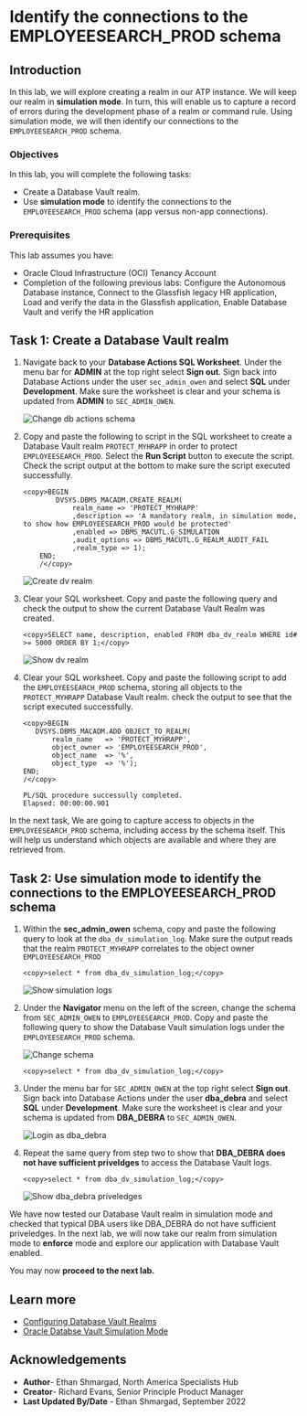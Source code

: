 # Identify the connections to the EMPLOYEESEARCH_PROD schema

## Introduction

In this lab, we will explore creating a realm in our ATP instance. We will keep our realm in **simulation mode**. In turn, this will enable us to capture a record of errors during the development phase of a realm or command rule. Using simulation mode, we will then identify our connections to the `EMPLOYEESEARCH_PROD` schema.

### Objectives

In this lab, you will complete the following tasks:

- Create a Database Vault realm.
- Use **simulation mode** to identify the connections to the `EMPLOYEESEARCH_PROD` schema (app versus non-app connections).

### Prerequisites

This lab assumes you have:
- Oracle Cloud Infrastructure (OCI) Tenancy Account
- Completion of the following previous labs: Configure the Autonomous Database instance, Connect to the Glassfish legacy HR application, Load and verify the data in the Glassfish application, Enable Database Vault and verify the HR application

## Task 1: Create a Database Vault realm

1. Navigate back to your **Database Actions SQL Worksheet**. Under the menu bar for **ADMIN** at the top right select **Sign out**. Sign back into Database Actions under the user `sec_admin_owen` and select **SQL** under **Development**. Make sure the worksheet is clear and your schema is updated from **ADMIN** to `SEC_ADMIN_OWEN`.

	![Change db actions schema](images/change-schema-dbactions.png)

2. Copy and paste the following to script in the SQL worksheet to create a Database Vault realm `PROTECT_MYHRAPP` in order to protect `EMPLOYEESEARCH_PROD`. Select the **Run Script** button to execute the script. Check the script output at the bottom to make sure the script executed successfully.

	```
	<copy>BEGIN
			DVSYS.DBMS_MACADM.CREATE_REALM(
				realm_name => 'PROTECT_MYHRAPP'
				,description => 'A mandatory realm, in simulation mode, to show how EMPLOYEESEARCH_PROD would be protected'
				,enabled => DBMS_MACUTL.G_SIMULATION
				,audit_options => DBMS_MACUTL.G_REALM_AUDIT_FAIL
				,realm_type => 1); 
		END;
		/</copy>
	```

	![Create dv realm](images/create-realm.png)

3. Clear your SQL worksheet. Copy and paste the following query and check the output to show the current Database Vault Realm was created. 

	```	
	<copy>SELECT name, description, enabled FROM dba_dv_realm WHERE id# >= 5000 ORDER BY 1;</copy>
    ```

	![Show dv realm](images/show-dv-realm.png)

4. Clear your SQL worksheet. Copy and paste the following script to add the `EMPLOYEESEARCH_PROD` schema, storing all objects to the `PROTECT_MYHRAPP` Database Vault realm. check the output to see that the script executed successfully.

	```
    <copy>BEGIN
       DVSYS.DBMS_MACADM.ADD_OBJECT_TO_REALM(
           realm_name   => 'PROTECT_MYHRAPP',
           object_owner => 'EMPLOYEESEARCH_PROD',
           object_name  => '%',
           object_type  => '%');
    END;
    /</copy>
	```

	```
	PL/SQL procedure successully completed.
	Elapsed: 00:00:00.901
	```
    
In the next task, We are going to capture access to objects in the `EMPLOYEESEARCH_PROD` schema, including access by the schema itself. This will help us understand which objects are available and where they are retrieved from. 

## Task 2: Use simulation mode to identify the connections to the EMPLOYEESEARCH_PROD schema

1. Within the **sec_admin_owen** schema, copy and paste the following query to look at the `dba_dv_simulation_log`. Make sure the output reads that the realm `PROTECT_MYHRAPP` correlates to the object owner `EMPLOYEESEARCH_PROD`

	```
	<copy>select * from dba_dv_simulation_log;</copy>
	```

	![Show simulation logs](images/sec-view-log.png)

2. Under the **Navigator** menu on the left of the screen, change the schema from `SEC_ADMIN_OWEN` to `EMPLOYEESEARCH_PROD`. Copy and paste the following query to show the Database Vault simulation logs under the `EMPLOYEESEARCH_PROD` schema.

	![Change schema](images/change-dba-schema.png)

	```
	<copy>select * from dba_dv_simulation_log;</copy>
	```

3. Under the menu bar for `SEC_ADMIN_OWEN` at the top right select **Sign out**. Sign back into Database Actions under the user **dba_debra** and select **SQL** under **Development**. Make sure the worksheet is clear and your schema is updated from **DBA_DEBRA** to `SEC_ADMIN_OWEN`.

	![Login as dba_debra](images/signin-dba-debra.png)

4. Repeat the same query from step two to show that **DBA_DEBRA does not have sufficient priveldges** to access the Database Vault logs.

	```
	<copy>select * from dba_dv_simulation_log;</copy>
	```

	![Show dba_debra priveledges](images/show-debra-priveledges.png)


We have now tested our Database Vault realm in simulation mode and checked that typical DBA users like DBA_DEBRA do not have sufficient priveledges. In the next lab, we will now take our realm from simulation mode to **enforce** mode and explore our application with Database Vault enabled.

You may now **proceed to the next lab.**

## Learn more
- [Configuring Database Vault Realms](https://docs.oracle.com/database/121/DVADM/cfrealms.htm#DVADM003)
- [Oracle Databse Vault Simulation Mode](https://docs.oracle.com/en/database/oracle/oracle-database/12.2/dvadmusing-training-mode-to-log-realm-and-command-rule-activities.html)

## Acknowledgements

- **Author**- Ethan Shmargad, North America Specialists Hub
- **Creator**- Richard Evans, Senior Principle Product Manager
- **Last Updated By/Date** - Ethan Shmargad, September 2022
